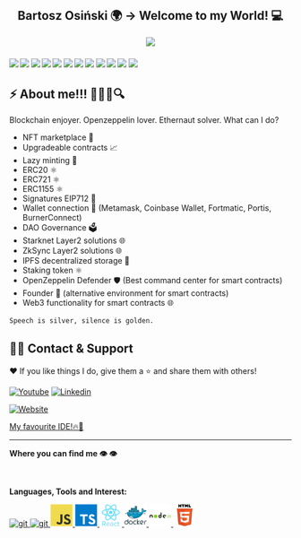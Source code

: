 <!-- markdownlint-disable MD033 MD041-->
<p align="center">
  <h2 align="center">Bartosz Osiński 🌍 -> Welcome to my World! 💻</h2>
</p>

<p align="center">
  <img src="https://readme-typing-svg.herokuapp.com?font=Merriweather&size=30&color=830606&background=A6FFC900&center=true&vCenter=true&width=500&height=100&lines=Blockchain+Developer;Solidity;Ethereum">
</p>

#### ![](https://img.shields.io/badge/Network-Ethereum-informational?style=flat&logo=ethereum&logoColor=white&color=red) ![](https://img.shields.io/badge/Language-Solidity-informational?style=flat&logo=solidity&logoColor=white&color=red) ![](https://img.shields.io/badge/Language-Cairo-informational?style=flat&logo=solidity&logoColor=white&color=red) ![](https://img.shields.io/badge/Token-ERC721-informational?style=flat&logo=erc721&logoColor=white&color=red) ![](https://img.shields.io/badge/Token-ERC1155-informational?style=flat&logo=erc1155&logoColor=white&color=red) ![](https://img.shields.io/badge/Token-ERC20-informational?style=flat&logo=erc20&logoColor=white&color=red) ![](https://img.shields.io/badge/Standard-EIP712-informational?style=flat&logo=ethereum&logoColor=white&color=red) ![](https://img.shields.io/badge/DAO-Governance-red) ![](https://img.shields.io/badge/Wallet-Metamask_Coinbase-informational?style=flat&logo=ethereum&logoColor=white&color=red) ![](https://img.shields.io/badge/Layer2-Starknet-informational?style=flat&logo=ethereum&logoColor=white&color=red) ![](https://img.shields.io/badge/Dapp-Staking_Tokens-informational?style=flat&logo=ethereum&logoColor=white&color=red) ![](https://img.shields.io/badge/Layer2-ZkSync-informational?style=flat&logo=ethereum&logoColor=white&color=red)
<!-- markdownlint-enable MD033 -->

## ⚡ About me!!! 🤫🇵🇱🔍

Blockchain enjoyer. Openzeppelin lover. Ethernaut solver. What can I do?

- NFT marketplace 🏬
- Upgradeable contracts 📈
- Lazy minting 🔨
- ERC20 ⚛️
- ERC721 ⚛️
- ERC1155 ⚛️
- Signatures EIP712 📑
- Wallet connection 👛 (Metamask, Coinbase Wallet, Fortmatic, Portis, BurnerConnect)
- DAO Governance 🗳️
- Starknet Layer2 solutions 🌐
- ZkSync Layer2 solutions 🌐
- IPFS decentralized storage 💽
- Staking token ⚛️
- OpenZeppelin Defender 🛡️ (Best command center for smart contracts) 
- Founder 🧰 (alternative environment for smart contracts) 
- Web3 functionality for smart contracts 🌐


```md
Speech is silver, silence is golden.
```

## 🙋‍♂️ Contact & Support

❤️ If you like things I do, give them a ⭐ and share them with others!

<!-- markdownlint-disable MD033 -->
<p align="left">
  <a href="https://www.youtube.com/channel/UCpJEWOQslUmCbBhu7Z5I6Cg/featured?sub_confirmation=1"><img alt="Youtube" title="Youtube" src="https://img.shields.io/badge/-YouTube-FF0000?style=for-the-badge&logo=youtube&logoColor=white"/></a>
  <a href="https://www.linkedin.com/in/bartosz-osi%C5%84ski-8248a421b/"><img alt="Linkedin" title="Linkedin" src="https://img.shields.io/badge/-Linkedin-blue?style=for-the-badge&logo=linkedin&logoColor=white"/></a>
</p>
<p>
<a href="https://bchaindevosinski.netlify.app/"><img alt="Website" title="Website" src="https://img.shields.io/badge/Website-Up-green"/></a>
</p>
<!-- markdownlint-enable MD033 -->

[My favourite IDE!🔥👑](https://remix-project.org/)

---

**Where you can find me 👁️ 👁️**

<!-- markdownlint-disable MD033 -->

<a href="https://skygate.io/"><img alt="" title="" src="https://img.shields.io/badge/-SkyGate-blue?style=for-the-badge&logo=data%3Aimage%2Fpng%3Bbase64%2CiVBORw0KGgoAAAANSUhEUgAAAFgAAABYCAMAAABGS8AGAAABm1BMVEUATu8AUPAAUfAAVPAAV%2FAAWfAAW%2FAAXPAAXfAAXvAAX%2FAAYPAAYfAAYvAAY%2FAAZPAAZfAAZvAAZ%2FAAaPEAafEAavEAa%2FEBa%2FECa%2FEFa%2FEGbvELbvEPbPERbPESbfEUbfEVbfEWbfEYcPEZbvEabvEacPEbbvEcbvEccfEdbvEeb%2FEfcfEgb%2FEgcfEhcfEib%2FEjb%2FEjcPEkcPElcPEldPEmcPEmcfEncfEocfE3ePFAevJMgPJRg%2FJTg%2FJUhPJZh%2FJbiPJciPNdifNeifNfivNjjPNtkvN1lvR3mPR5mfSBnvSCn%2FSGovSOp%2FWQqfWSqvWXrfacsfafs%2Faitfajt%2Fakt%2FaluPeouvetvveuvvevvvewwPexwPexwfe0w%2Fi5x%2Fi6yPi8yfi9yvi%20y%2Fi%2FzPnAzfnCzvnDz%2FnG0fnK1PrK1frL1frM1vrN1%2FrO1%2FrO2PrQ2frQ2vrS2%2FrT3PrU3PrU3frW3vvX3%2FvZ4Pvi6Pzk6vzm6%2Fzu8v3v8%2F3w8%2F309v71%20P72%20f75%20v75%20%2F76%2FP%2F8%2Ff%2F8%2Fv%2F9%2Fv%2F%2F%2F%2F8B3bXeAAABrklEQVR42u3XA4MjQRAF4DgZe862EZ5tG9H5YuPM1c%2Fe7jhr1LpeNNPd74tlCS1QEEYYYYSnCcIII4yw98SYeGFg79E9O%2Fuy54gXBJZKI2NSkWDgzFg4tzbgk%2Fv2Hg%20Cw3tlZuOFyz5W3AwLS%20eSf2lxsHaTCQDCbLjbLbIBMFh72lsuMlCwV2u2Boabl7c2A8Hr79FO%20pDLc75Ot8oiEKxFSeWP9XAouNv2nWwOuSHh35YdZHPrrbfx%20HsdCDYf0E79mlvQdm1RSaCevBObWk9e%2FcVVRtoF%20AaR33Sa%2F5MXhSAYHGTyPeVPniAUTOS737rtzwLgh9AGdv%2FD3J9W%2FcwBIFjXNG37MUPynH32k9YjGgysvXz9KnJjO9napzl%20kXpGgoEZ%20on51R6g23yWbFdFGFjK084Hp6SqgvaPbCZkGHjb9eZLOB2LpYbp1gMT6MljU33tP0wQCA6wpd72le1gr2M%2Fc%2F9Hu%2Fvl9DrIb2nDfen5x2zm3aNT3EHg3xW7dUWSFOMw%2FsRaJXBhLFyCgbfefvK4L0%2FubIGAiayPyVgX%2F0AijDDCCCOMMMIIjwLXQ3zOyzRavgAAAABJRU5ErkJggg%3D%3D&logoColor=white"/></a>

<!-- markdownlint-enable MD033 -->

**Languages, Tools and Interest:** 

<p align="left"> 
<a href="https://docs.soliditylang.org/en" target="_blank" rel="noreferrer"> <img src="https://docs.soliditylang.org/en/v0.8.15/_static/logo.svg" alt="git" width="40" height="40"/> </a>
<a href="https://docs.ethers.io/" target="_blank" rel="noreferrer"> <img src="https://miro.medium.com/max/1200/1*SHg7SgjVtPJ-Fma-liXz_Q.png" alt="git" width="40" height="40"/> </a>
<a href="https://developer.mozilla.org/en-US/docs/Web/JavaScript" target="_blank" rel="noreferrer"> <img src="https://raw.githubusercontent.com/devicons/devicon/master/icons/javascript/javascript-original.svg" alt="javascript" width="40" height="40"/> </a> 
 <a href="https://www.typescriptlang.org/" target="_blank" rel="noreferrer"> <img src="https://raw.githubusercontent.com/devicons/devicon/master/icons/typescript/typescript-original.svg" alt="typescript" width="40" height="40"/> </a>
 <a href="https://reactjs.org/" target="_blank" rel="noreferrer"> <img src="https://raw.githubusercontent.com/devicons/devicon/master/icons/react/react-original-wordmark.svg" alt="react" width="40" height="40"/> </a>
 <a href="https://www.docker.com/" target="_blank"> <img src="https://raw.githubusercontent.com/devicons/devicon/master/icons/docker/docker-original-wordmark.svg" alt="docker" width="40" height="40"/> </a>
 <a href="https://nodejs.org" target="_blank"> <img src="https://raw.githubusercontent.com/devicons/devicon/master/icons/nodejs/nodejs-original-wordmark.svg" alt="nodejs" width="40" height="40"/> </a>
 <a href="https://www.w3.org/html/" target="_blank"> <img src="https://raw.githubusercontent.com/devicons/devicon/master/icons/html5/html5-original-wordmark.svg" alt="html5" width="40" height="40"/> </a>
